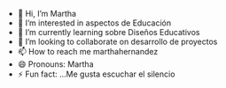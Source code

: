 <im src ="MarthaHM.png">



- 👋 Hi, I’m Martha
- 👀 I’m interested in aspectos de Educación 
- 🌱 I’m currently learning sobre Diseños Educativos 
- 💞️ I’m looking to collaborate on desarrollo de proyectos
- 📫 How to reach me marthahernandez
- 😄 Pronouns: Martha
- ⚡ Fun fact: ...Me gusta escuchar el silencio

<!---
MarthaHM/MarthaHM is a ✨ special ✨ repository because its `README.md` (this file) appears on your GitHub profile.
You can click the Preview link to take a look at your changes.
--->
